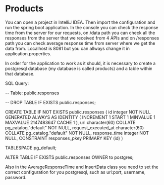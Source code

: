 # Products   
You can open a project in IntelliJ IDEA. Then import the configuration and run the spring boot application.
In the console you can check the response time from the server for our requests, on /data path you can check all the responses from the server that we received from 4 APIs and on /responses path you can check average response time from server where we get the data from.
Localhost is 8081 but you can allways change it in application.properties.

In order for the application to work as it should, it is necessary to create a postgresql database (my database is called products) and a table within that database.

SQL Query:

-- Table: public.responses

-- DROP TABLE IF EXISTS public.responses;

CREATE TABLE IF NOT EXISTS public.responses
(
    id integer NOT NULL GENERATED ALWAYS AS IDENTITY ( INCREMENT 1 START 1 MINVALUE 1 MAXVALUE 2147483647 CACHE 1 ),
    url character(60) COLLATE pg_catalog."default" NOT NULL,
    request_executed_at character(60) COLLATE pg_catalog."default" NOT NULL,
    response_time integer NOT NULL,
    CONSTRAINT responses_pkey PRIMARY KEY (id)
)

TABLESPACE pg_default;

ALTER TABLE IF EXISTS public.responses
    OWNER to postgres;
    


Also in the AverageResponseTime and InsertData class you need to set the correct configuration for you postgresql, such as url:port, username, password.
